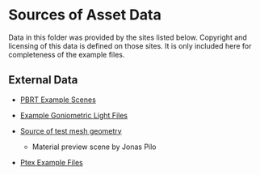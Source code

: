 Sources of Asset Data
=

Data in this folder was provided by the sites listed below. Copyright and licensing of this data is defined on those sites. It is only included here for completeness of the example files.


External Data
-

- [PBRT Example Scenes](http://www.pbrt.org/gallery.html)

- [Example Goniometric Light Files](http://resources.mpi-inf.mpg.de/mpimodel/v1.0/luminaires/index.html)

- [Source of test mesh geometry](http://graphics.cs.williams.edu/data/meshes.xml)

	- Material preview scene by Jonas Pilo

- [Ptex Example Files](http://ptex.us/samples.html)
